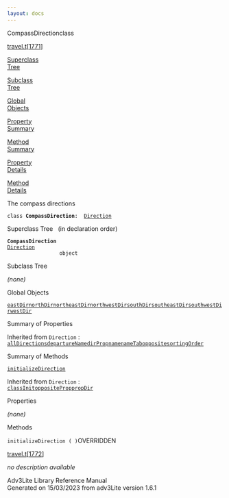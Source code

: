 ```yaml
---
layout: docs
---
```

<span class="title">CompassDirection</span><span class="type">class</span>

[travel.t](../file/travel.t.html)\[[1771](../source/travel.t.html#1771)\]

[Superclass  
Tree](#_SuperClassTree_)

[Subclass  
Tree](#_SubClassTree_)

[Global  
Objects](#_ObjectSummary_)

[Property  
Summary](#_PropSummary_)

[Method  
Summary](#_MethodSummary_)

[Property  
Details](#_Properties_)

[Method  
Details](#_Methods_)



The compass directions

`class `**`CompassDirection`**` :   `[`Direction`](../object/Direction.html)



<span id="_SuperClassTree_"></span>



<span class="hdln">Superclass Tree</span>   (in declaration order)



**`CompassDirection`**  
[`Direction`](../object/Direction.html)  
`                 object`  
<span id="_SubClassTree_"></span>



<span class="hdln">Subclass Tree</span>  



*(none)* <span id="_ObjectSummary_"></span>



<span class="hdln">Global Objects</span>  



[`eastDir`](../object/eastDir.html)[`northDir`](../object/northDir.html)[`northeastDir`](../object/northeastDir.html)[`northwestDir`](../object/northwestDir.html)[`southDir`](../object/southDir.html)[`southeastDir`](../object/southeastDir.html)[`southwestDir`](../object/southwestDir.html)[`westDir`](../object/westDir.html)
<span id="_PropSummary_"></span>



<span class="hdln">Summary of Properties</span>  





Inherited from `Direction` :  
[`allDirections`](../object/Direction.html#allDirections)[`departureName`](../object/Direction.html#departureName)[`dirProp`](../object/Direction.html#dirProp)[`name`](../object/Direction.html#name)[`nameTab`](../object/Direction.html#nameTab)[`opposite`](../object/Direction.html#opposite)[`sortingOrder`](../object/Direction.html#sortingOrder)

<span id="_MethodSummary_"></span>



<span class="hdln">Summary of Methods</span>  



[`initializeDirection`](#initializeDirection)

Inherited from `Direction` :  
[`classInit`](../object/Direction.html#classInit)[`oppositeProp`](../object/Direction.html#oppositeProp)[`propDir`](../object/Direction.html#propDir)

<span id="_Properties_"></span>



<span class="hdln">Properties</span>  



*(none)* <span id="_Methods_"></span>



<span class="hdln">Methods</span>  



<span id="initializeDirection"></span>

`initializeDirection ( )`<span class="rem">OVERRIDDEN</span>

[travel.t](../file/travel.t.html)\[[1772](../source/travel.t.html#1772)\]



*no description available*





Adv3Lite Library Reference Manual  
Generated on 15/03/2023 from adv3Lite version 1.6.1


